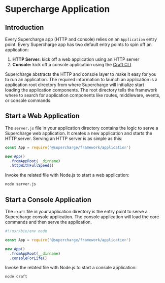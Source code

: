 # Supercharge Application


## Introduction
Every Supercharge app (HTTP and console) relies on an `Application` entry point. Every Supercharge app has two default entry points to spin off an application:

1. **HTTP Server:** kick off a web application using an HTTP server
2. **Console:** kick off a console application using the [Craft CLI](/docs/{{version}}/craft-cli)

Supercharge abstracts the HTTP and console layer to make it easy for you to run an application. The required information to launch an application is a application root directory from where Supercharge will initialize start loading the application components. The root directory tells the framework where to search for application components like routes, middleware, events, or console commands.


## Start a Web Application
The `server.js` file in your application directory contains the logic to serve a Supercharge web application. It creates a new application and starts the HTTP server. Serving an HTTP server is as simple as this:

```js
const App = require('@supercharge/framework/application')

new App()
  .fromAppRoot(__dirname)
  .httpWithFullSpeed()
```

Invoke the related file with Node.js to start a web application:

```bash
node server.js
```


## Start a Console Application
The `craft` file in your application directory is the entry point to serve a Supercharge console application. The console application will load the core commands and then serve the application.

```js
#!/usr/bin/env node

const App = require('@supercharge/framework/application')

new App()
  .fromAppRoot(__dirname)
  .consoleForLife()
```

Invoke the related file with Node.js to start a console application:

```bash
node craft
```

